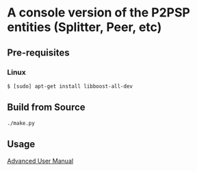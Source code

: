 # A console version of the P2PSP entities (Splitter, Peer, etc) #

## Pre-requisites ##
### Linux ###
```
$ [sudo] apt-get install libboost-all-dev
```
## Build from Source ##

```
./make.py
```

## Usage ##
[Advanced User Manual](https://github.com/P2PSP/p2psp/tree/master/doc/advanced-user-manual)


